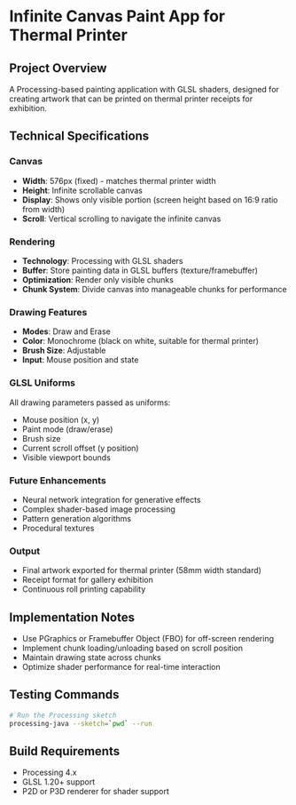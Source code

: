# Infinite Canvas Paint App for Thermal Printer

## Project Overview
A Processing-based painting application with GLSL shaders, designed for creating artwork that can be printed on thermal printer receipts for exhibition.

## Technical Specifications

### Canvas
- **Width**: 576px (fixed) - matches thermal printer width
- **Height**: Infinite scrollable canvas
- **Display**: Shows only visible portion (screen height based on 16:9 ratio from width)
- **Scroll**: Vertical scrolling to navigate the infinite canvas

### Rendering
- **Technology**: Processing with GLSL shaders
- **Buffer**: Store painting data in GLSL buffers (texture/framebuffer)
- **Optimization**: Render only visible chunks
- **Chunk System**: Divide canvas into manageable chunks for performance

### Drawing Features
- **Modes**: Draw and Erase
- **Color**: Monochrome (black on white, suitable for thermal printer)
- **Brush Size**: Adjustable
- **Input**: Mouse position and state

### GLSL Uniforms
All drawing parameters passed as uniforms:
- Mouse position (x, y)
- Paint mode (draw/erase)
- Brush size
- Current scroll offset (y position)
- Visible viewport bounds

### Future Enhancements
- Neural network integration for generative effects
- Complex shader-based image processing
- Pattern generation algorithms
- Procedural textures

### Output
- Final artwork exported for thermal printer (58mm width standard)
- Receipt format for gallery exhibition
- Continuous roll printing capability

## Implementation Notes
- Use PGraphics or Framebuffer Object (FBO) for off-screen rendering
- Implement chunk loading/unloading based on scroll position
- Maintain drawing state across chunks
- Optimize shader performance for real-time interaction

## Testing Commands
```bash
# Run the Processing sketch
processing-java --sketch=`pwd` --run
```

## Build Requirements
- Processing 4.x
- GLSL 1.20+ support
- P2D or P3D renderer for shader support